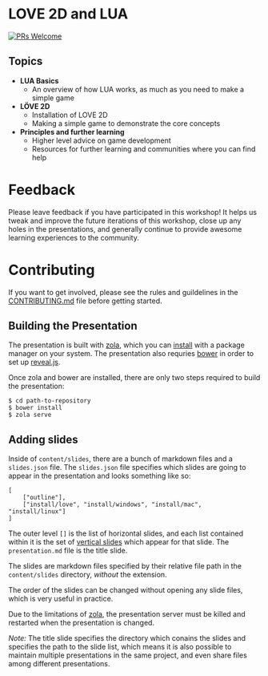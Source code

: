 # LOVE 2D and LUA

[![PRs Welcome](https://img.shields.io/badge/PRs-welcome-brightgreen.svg?style=flat-square)](http://makeapullrequest.com)

## Topics

- **LUA Basics**
    - An overview of how LUA works, as much as you need to make a simple game
- **LÖVE 2D**
    - Installation of LOVE 2D
    - Making a simple game to demonstrate the core concepts
- **Principles and further learning**
    - Higher level advice on game development
    - Resources for further learning and communities where you can find help

# Feedback

Please leave feedback if you have participated in this workshop!  It helps us tweak and improve the future iterations of this workshop, close up any holes in the presentations, and generally continue to provide awesome learning experiences to the community.

# Contributing

If you want to get involved, please see the rules and guildelines in the [CONTRIBUTING.md](CONTRIBUTING.md) file before getting started.

## Building the Presentation

The presentation is built with [zola][zola], which you can [install][install-zola] with a package manager on your system.  The presentation also requries [bower][bower] in order to set up [reveal.js][reveal.js].

Once zola and bower are installed, there are only two steps required to build the presentation:

```
$ cd path-to-repository
$ bower install
$ zola serve
```

## Adding slides

Inside of `content/slides`, there are a bunch of markdown files and a `slides.json` file.  The `slides.json` file specifies which slides are going to appear in the presentation and looks something like so:

```
[
    ["outline"],
    ["install/love", "install/windows", "install/mac", "install/linux"]
]
```

The outer level `[]` is the list of horizontal slides, and each list contained within it is the set of [vertical slides][reveal.js-vertical-slides] which appear for that slide.  The `presentation.md` file is the title slide.

The slides are markdown files specified by their relative file path in the `content/slides` directory, _without_ the extension.

The order of the slides can be changed without opening any slide files, which is very useful in practice.

Due to the limitations of [zola][zola], the presentation server must be killed and restarted when the presentation is changed.

_Note:_ The title slide specifies the directory which conains the slides and specifies the path to the slide list, which means it is also possible to maintain multiple presentations in the same project, and even share files among different presentations.

[zola]: https://getzola.org
[install-zola]: https://www.getzola.org/documentation/getting-started/installation/
[bower]: https://bower.io/
[reveal.js]: https://github.com/hakimel/reveal.js
[reveal.js-vertical-slides]: https://github.com/hakimel/reveal.js#markup
